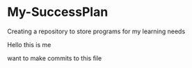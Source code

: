 # My-SuccessPlan
Creating a repository to store programs for my learning needs

Hello this is me

want to make commits to this file
